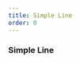 ```yaml
---
title: Simple Line
order: 0
---
```



### Simple Line

<code src="./district/simpleLine.tsx"></code>